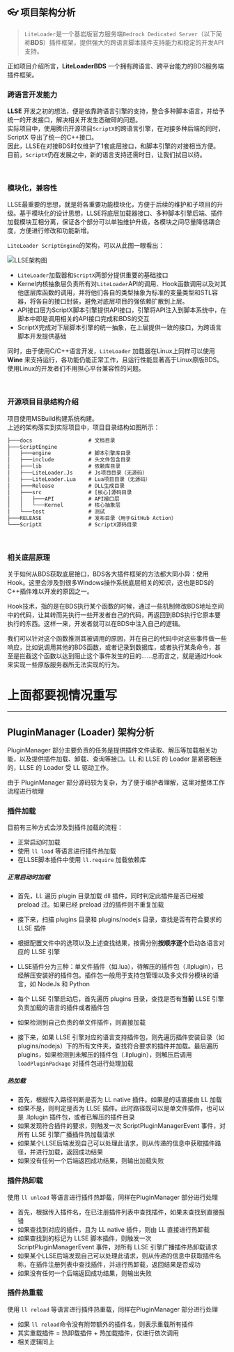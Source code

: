 ## 👓 项目架构分析

> `LiteLoader`是一个基岩版官方服务端`Bedrock Dedicated Server`（以下简称**BDS**）插件框架，提供强大的跨语言脚本插件支持能力和稳定的开发API支持。

正如项目介绍所言，**LiteLoaderBDS** 一个拥有跨语言、跨平台能力的BDS服务端插件框架。

### 跨语言开发能力

**LLSE** 开发之初的想法，便是依靠跨语言引擎的支持，整合多种脚本语言，并给予统一的开发接口，解决相关开发生态破碎的问题。  
实际项目中，使用腾讯开源项目`ScriptX`的跨语言引擎，在对接多种后端的同时，ScriptX 导出了统一的C++接口。  
因此，LLSE在对接BDS时仅维护了1套底层接口，和脚本引擎的对接相当方便。  
目前，`ScriptX`仍在发展之中，新的语言支持还需时日，让我们拭目以待。

<br>

### 模块化，兼容性

LLSE最重要的思想，就是将各重要功能模块化，方便于后续的维护和子项目的升级。基于模块化的设计思想，LLSE将底层加载器接口、多种脚本引擎后端、插件加载模块互相分离，保证各个部分可以单独维护升级，各模块之间尽量降低耦合度，方便进行修改和功能新增。

`LiteLoader ScriptEngine`的架构，可以从此图一眼看出：

![LLSE架构图](Structure.png)

- `LiteLoader`加载器和`ScriptX`两部分提供重要的基础接口
- Kernel内核抽象层负责所有对`LiteLoader`API的调用、Hook函数调用以及对其他底层库函数的调用，并将他们各自的类型抽象为标准的变量类型和STL容器，将各自的接口封装，避免对底层项目的强依赖扩散到上层。
- API接口层为ScriptX脚本引擎提供API接口，引擎将API注入到脚本系统中，在脚本中即是调用相关的API接口完成和BDS的交互
- ScriptX完成对下层脚本引擎的统一抽象，在上层提供一致的接口，为跨语言脚本开发提供基础

同时，由于使用C/C++语言开发，`LiteLoader` 加载器在Linux上同样可以使用 **Wine** 来支持运行，各功能仍能正常工作，且运行性能显著高于Linux原版BDS。使用Linux的开发者们不用担心平台兼容性的问题。

<br>

### 开源项目目录结构介绍

项目使用MSBuild构建系统构建。  
上述的架构落实到实际项目中，项目目录结构如图所示：

```txt
├───docs                  # 文档目录
├───ScriptEngine
│   ├───engine            # 脚本引擎库目录
│   ├───include           # 头文件包含目录
│   ├───lib               # 依赖库目录
│   ├───LiteLoader.Js     # Js项目目录（无源码）
│   ├───LiteLoader.Lua    # Lua项目目录（无源码）
│   ├───Release           # DLL生成目录
│   ├───src               # [核心]源码目录
│   │   ├───API           # API接口层
│   │   └───Kernel        # 核心抽象层
│   └───test              # 测试
├───RELEASE               # 发布目录（用于GitHub Action）
└───ScriptX               # ScriptX源码目录
```

<br>

### 相关底层原理

关于如何从BDS获取底层接口，BDS各大插件框架的方法都大同小异：使用Hook。这里会涉及到很多Windows操作系统底层相关的知识，这也是BDS的C++插件难以开发的原因之一。  

Hook技术，指的是在BDS执行某个函数的时候，通过一些机制修改BDS地址空间中的代码，让其转而先执行一些开发者自己的代码，再返回到BDS执行它原本要执行的东西。这样一来，开发者就可以在BDS中注入自己的逻辑。  

我们可以针对这个函数推测其被调用的原因，并在自己的代码中对这些事件做一些响应，比如说调用其他的BDS函数，或者记录到数据库，或者执行某条命令，甚至是拦截这个函数以达到阻止这个事件发生的目的......总而言之，就是通过Hook来实现一些原版服务器所无法实现的行为。



# 上面都要视情况重写

------



## PluginManager (Loader) 架构分析

PluginManager 部分主要负责的任务是提供插件文件读取、解压等加载相关功能，以及提供插件加载、卸载、查询等接口。LL 和 LLSE 的 Loader 是紧密相连的，LLSE 的 Loader 受 LL 驱动工作。

由于 PluginManager 部分源码较为复杂，为了便于维护者理解，这里对整体工作流程进行梳理

### 插件加载

目前有三种方式会涉及到插件加载的流程：

- 正常启动时加载
- 使用 `ll load` 等语言进行插件热加载
- 在LLSE脚本插件中使用 `ll.require` 加载依赖库

##### 正常启动时加载

- 首先，LL 遍历 plugin 目录加载 dll 插件，同时判定此插件是否已经被 preload 过。如果已经 preload 过的插件则不重复加载
- 接下来，扫描 plugins 目录和 plugins/nodejs 目录，查找是否有符合要求的 LLSE 插件
- 根据配置文件中的选项以及上述查找结果，按需分别**按顺序逐个**启动各语言对应的 LLSE 引擎

- LLSE插件分为三种：单文件插件（如.lua），待解压的插件包（.llplugin），已经解压安装好的插件包。插件包一般用于支持包管理以及多文件分模块的语言，如 NodeJs 和 Python
- 每个 LLSE 引擎启动后，首先遍历 plugins 目录，查找是否有**当前** LLSE 引擎负责加载的语言的插件或者插件包
- 如果检测到自己负责的单文件插件，则直接加载
- 接下来，如果 LLSE 引擎对应的语言支持插件包，则先遍历插件安装目录（如 plugins/nodejs）下的所有文件夹，查找符合要求的插件并加载。最后遍历 plugins，如果检测到未解压的插件包（.llplugin），则解压后调用 `loadPluginPackage` 对插件包进行处理加载

##### 热加载

- 首先，根据传入路径判断是否为 LL native 插件。如果是的话直接由 LL 加载
- 如果不是，则判定是否为 LLSE 插件。此时路径既可以是单文件插件，也可以是 .llplugin 插件包，或者已解压的插件目录
- 如果发现符合插件的要求，则触发一次 ScriptPluginManagerEvent 事件，对所有 LLSE 引擎广播插件热加载请求
- 如果某个LLSE后端发现自己可以处理此请求，则从传递的信息中获取插件路径，并进行加载，返回成功结果
- 如果没有任何一个后端返回成功结果，则输出加载失败

### 插件热卸载

使用 `ll unload` 等语言进行插件热卸载，同样在PluginManager 部分进行处理

- 首先，根据传入插件名，在已注册插件列表中查找插件，如果未查找到直接报错
- 如果查找到对应的插件，且为 LL native 插件，则由 LL 直接进行热卸载
- 如果查找到的标记为 LLSE 脚本插件，则触发一次 ScriptPluginManagerEvent 事件，对所有 LLSE 引擎广播插件热卸载请求
- 如果某个LLSE后端发现自己可以处理此请求，则从传递的信息中获取插件名称，在插件注册列表中查找插件，并进行热卸载，返回结果是否成功
- 如果没有任何一个后端返回成功结果，则输出失败

### 插件热重载

使用 `ll reload` 等语言进行插件热重载，同样在PluginManager 部分进行处理

- 如果 `ll reload`命令没有附带额外的插件名，则表示重载所有插件
- 其实重载插件 = 热卸载插件 + 热加载插件，仅进行依次调用
- 相关逻辑同上
